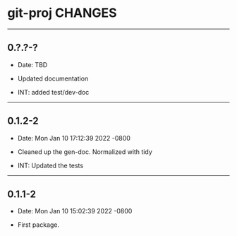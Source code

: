 # git-proj CHANGES

----------

## 0.?.?-?

* Date:   TBD

* Updated documentation

* INT: added test/dev-doc

----------

## 0.1.2-2

* Date:   Mon Jan 10 17:12:39 2022 -0800

* Cleaned up the gen-doc. Normalized with tidy

* INT: Updated the tests

----------

## 0.1.1-2

* Date:   Mon Jan 10 15:02:39 2022 -0800

* First package.
